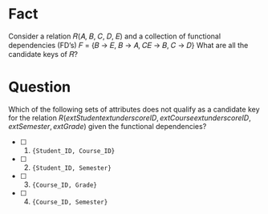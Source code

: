 # Fact

Consider a relation 𝑅(𝐴, 𝐵, 𝐶, 𝐷, 𝐸) and a collection of functional
dependencies (FD’s) 𝐹 = {𝐵 → 𝐸, 𝐵 → 𝐴, 𝐶𝐸 → 𝐵, 𝐶 → 𝐷}
What are all the candidate keys of 𝑅?

# Question
Which of the following sets of attributes does not qualify as a candidate key for the relation $R(	ext{Student	extunderscore ID}, 	ext{Course	extunderscore ID}, 	ext{Semester}, 	ext{Grade})$ given the functional dependencies?

- [ ] 1. `{Student_ID, Course_ID}`
- [ ] 2. `{Student_ID, Semester}`
- [ ] 3. `{Course_ID, Grade}`
- [ ] 4. `{Course_ID, Semester}`
